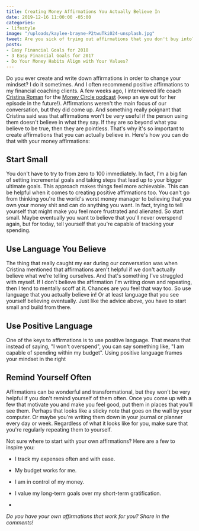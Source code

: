 ```yaml
---
title: Creating Money Affirmations You Actually Believe In
date: 2019-12-16 11:00:00 -05:00
categories:
- lifestyle
image: "/uploads/kaylee-brayne-P2twuTki024-unsplash.jpg"
tweet: Are you sick of trying out affirmations that you don't buy into?
posts:
- Easy Financial Goals for 2018
- 3 Easy Financial Goals for 2017
- Do Your Money Habits Align with Your Values?
---
```


Do you ever create and write down affirmations in order to change your mindset? I do it sometimes. And I often recommend positive affirmations to my financial coaching clients. A few weeks ago, I interviewed life coach [Cristina Roman](https://piquecoaching.co/) for the [Money Circle podcast](https://www.maggiegermano.com/podcast/) (keep an eye out for her episode in the future!). Affirmations weren't the main focus of our conversation, but they did come up. And something really poignant that Cristina said was that affirmations won't be very useful if the person using them doesn't believe in what they say. If they are so beyond what you believe to be true, then they are pointless. That's why it's so important to create affirmations that you can actually believe in. Here's how you can do that with your money affirmations:

## Start Small

You don't have to try to from zero to 100 immediately. In fact, I'm a big fan of setting incremental goals and taking steps that lead up to your bigger ultimate goals. This approach makes things feel more achievable. This can be helpful when it comes to creating positive affirmations too. You can't go from thinking you're the world's worst money manager to believing that you own your money shit and can do anything you want. In fact, trying to tell yourself that might make you feel more frustrated and alienated. So start small. Maybe eventually you want to believe that you'll never overspend again, but for today, tell yourself that you're capable of tracking your spending. 

## Use Language You Believe

The thing that really caught my ear during our conversation was when Cristina mentioned that affirmations aren't helpful if we don't actually believe what we're telling ourselves. And that's something I've struggled with myself. If I don't believe the affirmation I'm writing down and repeating, then I tend to mentally scoff at it. Chances are you feel that way too. So use language that you actually believe in! Or at least language that you see yourself believing eventually. Just like the advice above, you have to start small and build from there.

## Use Positive Language

One of the keys to affirmations is to use positive language. That means that instead of saying, "I won't overspend", you can say something like, "I am capable of spending within my budget". Using positive language frames your mindset in the right 

## Remind Yourself Often

Affirmations can be wonderful and transformational, but they won't be very helpful if you don't remind yourself of them often. Once you come up with a few that motivate you and make you feel good, put them in places that you'll see them. Perhaps that looks like a sticky note that goes on the wall by your computer. Or maybe you're writing them down in your journal or planner every day or week. Regardless of what it looks like for you, make sure that you're regularly repeating them to yourself.

Not sure where to start with your own affirmations? Here are a few to inspire you:

* I track my expenses often and with ease.

* My budget works for me.

* I am in control of my money.

* I value my long-term goals over my short-term gratification.

* 

*Do you have your own affirmations that work for you? Share in the comments!*